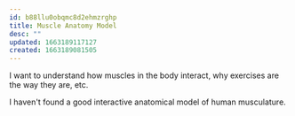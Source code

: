 ```yaml
---
id: b88llu0obqmc8d2ehmzrghp
title: Muscle Anatomy Model
desc: ""
updated: 1663189117127
created: 1663189081505
---
```


I want to understand how muscles in the body interact, why exercises are the way they are, etc.

I haven't found a good interactive anatomical model of human musculature.
